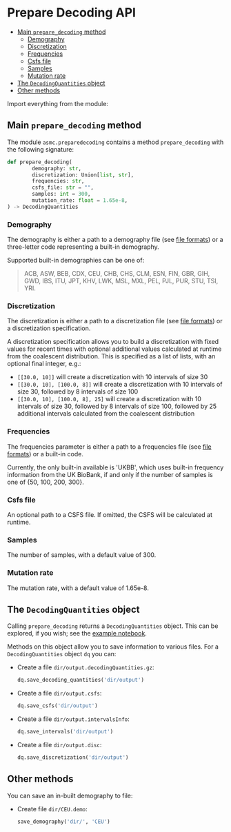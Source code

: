 # Prepare Decoding API

- [Main `prepare_decoding` method](#main-prepare_decoding-method)
  - [Demography](#demography)
  - [Discretization](#discretization)
  - [Frequencies](#frequencies)
  - [Csfs file](#csfs-file)
  - [Samples](#samples)
  - [Mutation rate](#mutation-rate)
- [The `DecodingQuantities` object](#the-decodingquantities-object)
- [Other methods](#other-methods)

Import everything from the module:

## Main `prepare_decoding` method

The module `asmc.preparedecoding` contains a method `prepare_decoding` with the following signature:

```python
def prepare_decoding(
        demography: str,
        discretization: Union[list, str],
        frequencies: str,
        csfs_file: str = "",
        samples: int = 300,
        mutation_rate: float = 1.65e-8,
) -> DecodingQuantities
```

### Demography

The demography is either a path to a demography file (see [file formats](./file_formats.md#demographic-history-demo)) or a three-letter code representing a built-in demography.

Supported built-in demographies can be one of:
> ACB, ASW, BEB, CDX, CEU, CHB, CHS, CLM, ESN, FIN, GBR, GIH, GWD, IBS, ITU, JPT, KHV, LWK, MSL, MXL, PEL, PJL, PUR, STU, TSI, YRI.

### Discretization

The discretization is either a path to a discretization file (see [file formats](./file_formats.md)) or a discretization specification.

A discretization specification allows you to build a discretization with fixed values for recent times with optional additional values calculated at runtime from the coalescent distribution.
This is specified as a list of lists, with an optional final integer, e.g.:

- `[[30.0, 10]]` will create a discretization with 10 intervals of size 30
- `[[30.0, 10], [100.0, 8]]` will create a discretization with 10 intervals of size 30, followed by 8 intervals of size 100
- `[[30.0, 10], [100.0, 8], 25]` will create a discretization with 10 intervals of size 30, followed by 8 intervals of size 100, followed by 25 additional intervals calculated from the coalescent distribution

### Frequencies

The frequencies parameter is either a path to a frequencies file (see [file formats](./file_formats.md#frequencies-frq)) or a built-in code.

Currently, the only built-in available is 'UKBB', which uses built-in frequency information from the UK BioBank, if and only if the number of samples is one of {50, 100, 200, 300}.

### Csfs file

An optional path to a CSFS file.
If omitted, the CSFS will be calculated at runtime.

### Samples

The number of samples, with a default value of 300.

### Mutation rate

The mutation rate, with a default value of 1.65e-8.


## The `DecodingQuantities` object

Calling `prepare_decoding` returns a `DecodingQuantities` object.
This can be explored, if you wish; see the [example notebook](https://github.com/PalamaraLab/PrepareDecoding/blob/dc870d8a4077498e5c0b35f5a06faa6fdc006422/notebooks/CreatingDecodingQuantities.ipynb).

Methods on this object allow you to save information to various files.
For a `DecodingQuantities` object `dq` you can:

- Create a file `dir/output.decodingQuantities.gz`:
    ```python
    dq.save_decoding_quantities('dir/output')
    ```

- Create a file `dir/output.csfs`:
    ```python
    dq.save_csfs('dir/output')
    ```

- Create a file `dir/output.intervalsInfo`:
    ```python
    dq.save_intervals('dir/output')
    ```

- Create a file `dir/output.disc`:
    ```python
    dq.save_discretization('dir/output')
    ```

## Other methods

You can save an in-built demography to file:

- Create file `dir/CEU.demo`:
    ```python
    save_demography('dir/', 'CEU')
    ```
